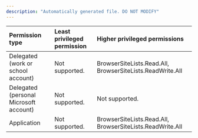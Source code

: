 ```yaml
---
description: "Automatically generated file. DO NOT MODIFY"
---
```


|Permission type|Least privileged permission|Higher privileged permissions|
|:---|:---|:---|
|Delegated (work or school account)|Not supported.|BrowserSiteLists.Read.All, BrowserSiteLists.ReadWrite.All|
|Delegated (personal Microsoft account)|Not supported.|Not supported.|
|Application|Not supported.|BrowserSiteLists.Read.All, BrowserSiteLists.ReadWrite.All|

